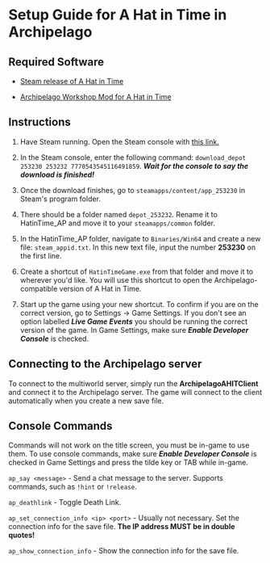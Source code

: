# Setup Guide for A Hat in Time in Archipelago

## Required Software
- [Steam release of A Hat in Time](https://store.steampowered.com/app/253230/A_Hat_in_Time/)

- [Archipelago Workshop Mod for A Hat in Time](https://steamcommunity.com/sharedfiles/filedetails/?id=3026842601)


## Instructions

1. Have Steam running. Open the Steam console with [this link.](steam://open/console)

2. In the Steam console, enter the following command: 
`download_depot 253230 253232 7770543545116491859`. ***Wait for the console to say the download is finished!***

3. Once the download finishes, go to `steamapps/content/app_253230` in Steam's program folder.

4. There should be a folder named `depot_253232`. Rename it to HatinTime_AP and move it to your `steamapps/common` folder.

5. In the HatinTime_AP folder, navigate to `Binaries/Win64` and create a new file: `steam_appid.txt`. In this new text file, input the number **253230** on the first line.

6. Create a shortcut of `HatinTimeGame.exe` from that folder and move it to wherever you'd like. You will use this shortcut to open the Archipelago-compatible version of A Hat in Time.

7. Start up the game using your new shortcut. To confirm if you are on the correct version, go to Settings -> Game Settings. If you don't see an option labelled ***Live Game Events*** you should be running the correct version of the game. In Game Settings, make sure ***Enable Developer Console*** is checked.


## Connecting to the Archipelago server

To connect to the multiworld server, simply run the **ArchipelagoAHITClient** and connect it to the Archipelago server. The game will connect to the client automatically when you create a new save file.


## Console Commands

Commands will not work on the title screen, you must be in-game to use them. To use console commands, make sure ***Enable Developer Console*** is checked in Game Settings and press the tilde key or TAB while in-game.

`ap_say <message>` - Send a chat message to the server. Supports commands, such as `!hint` or `!release`.

`ap_deathlink` - Toggle Death Link.

`ap_set_connection_info <ip> <port>` - Usually not necessary. Set the connection info for the save file. **The IP address MUST be in double quotes!**

`ap_show_connection_info` - Show the connection info for the save file.